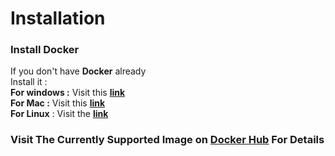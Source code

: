# Installation #
### Install Docker ###
If you don't have **Docker** already 
<br>Install it : 
<br>
**For windows :**
Visit this **[link](https://docs.docker.com/desktop/install/windows-install/)** 
<br>
**For Mac :** 
Visit this **[link](https://docs.docker.com/desktop/install/mac-install/)** 
<br>
**For Linux** : Visit the **[link](https://docs.docker.com/engine/install/)**

###  Visit The Currently Supported Image on [Docker Hub](https://hub.docker.com/r/ashgw/ashcrypt) For Details
